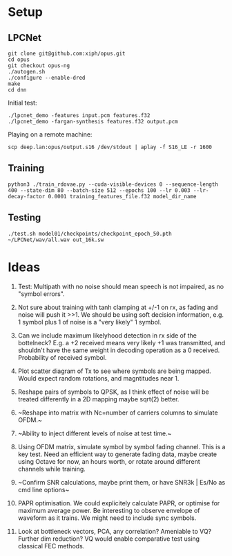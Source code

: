 # Setup

## LPCNet

```
git clone git@github.com:xiph/opus.git
cd opus
git checkout opus-ng
./autogen.sh
./configure --enable-dred
make
cd dnn
```
Initial test:
```
./lpcnet_demo -features input.pcm features.f32
./lpcnet_demo -fargan-synthesis features.f32 output.pcm
```
Playing on a remote machine:
```
scp deep.lan:opus/output.s16 /dev/stdout | aplay -f S16_LE -r 1600
```

## Training
```
python3 ./train_rdovae.py --cuda-visible-devices 0 --sequence-length 400 --state-dim 80 --batch-size 512 --epochs 100 --lr 0.003 --lr-decay-factor 0.0001 training_features_file.f32 model_dir_name
```

## Testing
```
./test.sh model01/checkpoints/checkpoint_epoch_50.pth ~/LPCNet/wav/all.wav out_16k.sw
```

# Ideas

1. Test: Multipath with no noise should mean speech is not impaired, as no "symbol errors".

1. Not sure about training with tanh clamping at +/-1 on rx, as fading and noise will push it >>1.  We should be using soft decision information, e.g. 1 symbol plus 1 of noise is a "very likely" 1 symbol.

1. Can we include maximum likelyhood detection in rx side of the bottelneck?  E.g. a +2 received means very likely +1 was transmitted, and shouldn't have the same weight in decoding operation as a 0 received.  Probability of received symbol.

1. Plot scatter diagram of Tx to see where symbols are being mapped.  Would expect random rotations, and magntitudes
   near 1.

1. Reshape pairs of symbols to QPSK, as I think effect of noise will be treated differently in a 2D mapping maybe sqrt(2) better.

1. ~Reshape into matrix with Nc=number of carriers columns to simulate OFDM.~

1. ~Ability to inject different levels of noise at test time.~

1. Using OFDM matrix, simulate symbol by symbol fading channel.  This is a key test.  Need an efficient way to generate fading data, maybe create using Octave for now, an hours worth, or rotate around different channels while training.

1. ~Confirm SNR calculations, maybe print them, or have SNR3k | Es/No as cmd line options~

1. PAPR optimisation.  We could explicitely calculate PAPR, or optimise for maximum average power.  Be interesting to observe envelope of waveform as it trains. We might need to include sync symbols.

1. Look at bottleneck vectors, PCA, any correlation?  Ameniable to VQ?  Further dim reduction? VQ would enable comparative test using classical FEC methods.
